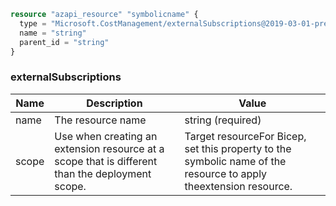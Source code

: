 ```terraform
resource "azapi_resource" "symbolicname" {
  type = "Microsoft.CostManagement/externalSubscriptions@2019-03-01-preview"
  name = "string"
  parent_id = "string"
}

```

### externalSubscriptions

| Name | Description | Value |
|-|-|-|
| name | The resource name | string (required) |
| scope | Use when creating an extension resource at a scope that is different than the deployment scope. | Target resourceFor Bicep, set this property to the symbolic name of the resource to apply theextension resource. |



